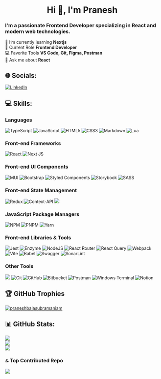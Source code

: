 <h1 align="center">Hi 👋, I'm Pranesh</h1>

<h3>I'm a passionate Frontend Developer specializing in React and modern web technologies.</h3>

🌱 I’m currently learning **Nextjs**
<br>
🚀 Current Role **Frontend Developer**
<br>
💻 Favorite Tools **VS Code, Git, Figma, Postman**
<br>
💬 Ask me about **React**

## 🌐 Socials:

[![LinkedIn](https://img.shields.io/badge/LinkedIn-%230077B5.svg?logo=linkedin&logoColor=white)](https://linkedin.com/in/pranesh-balasubramaniam)

## 💻 Skills:

### Languages

![TypeScript](https://img.shields.io/badge/typescript-%23007ACC.svg?style=flat&logo=typescript&logoColor=white)
![JavaScript](https://img.shields.io/badge/javascript-%23323330.svg?style=flat&logo=javascript&logoColor=%23F7DF1E)
![HTML5](https://img.shields.io/badge/html5-%23E34F26.svg?style=flat&logo=html5&logoColor=white) ![CSS3](https://img.shields.io/badge/css3-%231572B6.svg?style=flat&logo=css3&logoColor=white) ![Markdown](https://img.shields.io/badge/markdown-%23000000.svg?style=flat&logo=markdown&logoColor=white) ![Lua](https://img.shields.io/badge/lua-%232C2D72.svg?style=flat&logo=lua&logoColor=white)

### Front-end Frameworks

![React](https://img.shields.io/badge/react-%2320232a.svg?style=flat&logo=react&logoColor=%2361DAFB) ![Next JS](https://img.shields.io/badge/Next-black?style=flat&logo=next.js&logoColor=white)

### Front-end UI Components

![MUI](https://img.shields.io/badge/MUI-%230081CB.svg?style=flat&logo=mui&logoColor=white)
![Bootstrap](https://img.shields.io/badge/bootstrap-%238511FA.svg?style=flat&logo=bootstrap&logoColor=white)
![Styled Components](https://img.shields.io/badge/styled--components-DB7093?style=flat&logo=styled-components&logoColor=white) ![Storybook](https://img.shields.io/badge/-Storybook-FF4785?style=flat&logo=storybook&logoColor=white)
![SASS](https://img.shields.io/badge/SASS-hotpink.svg?style=flat&logo=SASS&logoColor=white)

### Front-end State Management

![Redux](https://img.shields.io/badge/redux-%23593d88.svg?style=flat&logo=redux&logoColor=white)
![Context-API](https://img.shields.io/badge/Context--Api-000000?style=flat&logo=react)
![](https://img.shields.io/badge/Zustand-6d6056)

### JavaScript Package Managers

![NPM](https://img.shields.io/badge/NPM-%23CB3837.svg?style=flat&logo=npm&logoColor=white)
![PNPM](https://img.shields.io/badge/pnpm-%234a4a4a.svg?style=flat&logo=pnpm&logoColor=f69220)
![Yarn](https://img.shields.io/badge/yarn-%232C8EBB.svg?style=flat&logo=yarn&logoColor=white)

### Front-end Libraries & Tools

![Jest](https://img.shields.io/badge/Jest-323330?style=for-the-badge&logo=Jest&logoColor=white)
![Enzyme](https://img.shields.io/badge/Enzyme-green)
![NodeJS](https://img.shields.io/badge/node.js-6DA55F?style=flat&logo=node.js&logoColor=white) ![React Router](https://img.shields.io/badge/React_Router-CA4245?style=flat&logo=react-router&logoColor=white) ![React Query](https://img.shields.io/badge/-React%20Query-FF4154?style=flat&logo=react%20query&logoColor=white) ![Webpack](https://img.shields.io/badge/webpack-%238DD6F9.svg?style=flat&logo=webpack&logoColor=black) ![Vite](https://img.shields.io/badge/vite-%23646CFF.svg?style=flat&logo=vite&logoColor=white) ![Babel](https://img.shields.io/badge/Babel-F9DC3e?style=flat&logo=babel&logoColor=black) ![Swagger](https://img.shields.io/badge/-Swagger-%23Clojure?style=flat&logo=swagger&logoColor=white) ![SonarLint](https://img.shields.io/badge/SonarLint-CB2029?style=flat&logo=SONARLINT&logoColor=white)

### Other Tools

![](https://img.shields.io/badge/VSCode-blue)
![Git](https://img.shields.io/badge/git-%23F05033.svg?style=flat&logo=git&logoColor=white) ![GitHub](https://img.shields.io/badge/github-%23121011.svg?style=flat&logo=github&logoColor=white) ![Bitbucket](https://img.shields.io/badge/bitbucket-%230047B3.svg?style=flat&logo=bitbucket&logoColor=white)
![Postman](https://img.shields.io/badge/Postman-FF6C37?style=flat&logo=postman&logoColor=white)
![Windows Terminal](https://img.shields.io/badge/Windows%20Terminal-%234D4D4D.svg?style=flat&logo=windows-terminal&logoColor=white)
![Notion](https://img.shields.io/badge/Notion-%23000000.svg?style=flat&logo=notion&logoColor=white)

## 🏆 GitHub Trophies

<p align="left"> <a href="https://github.com/ryo-ma/github-profile-trophy"><img src="https://github-profile-trophy.vercel.app/?username=praneshbalasubramaniam" alt="praneshbalasubramaniam" /></a> </p>

## 📊 GitHub Stats:

![](https://github-readme-stats.vercel.app/api?username=PraneshBalasubramaniam&theme=vision-friendly-dark&hide_border=false&include_all_commits=false&count_private=true)<br/>
![](https://github-readme-streak-stats.herokuapp.com/?user=PraneshBalasubramaniam&theme=vision-friendly-dark&hide_border=false)<br/>
![](https://github-readme-stats.vercel.app/api/top-langs/?username=PraneshBalasubramaniam&theme=vision-friendly-dark&hide_border=false&include_all_commits=false&count_private=true&layout=compact)

### 🔝 Top Contributed Repo

![](https://github-contributor-stats.vercel.app/api?username=PraneshBalasubramaniam&limit=5&theme=dark&combine_all_yearly_contributions=true)
